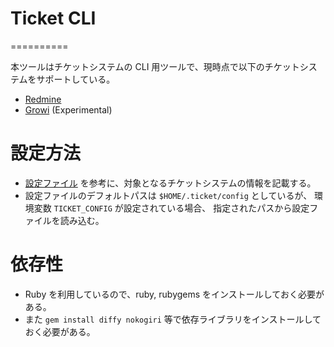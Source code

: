 # Ticket CLI
==========

本ツールはチケットシステムの CLI 用ツールで、現時点で以下のチケットシステムをサポートしている。

- [Redmine](https://www.redmine.org/)
- [Growi](https://github.com/weseek/growi) (Experimental)

# 設定方法

- [設定ファイル](https://github.com/nhoriguchi/ticket_cli/blob/main/config.template) を参考に、対象となるチケットシステムの情報を記載する。
- 設定ファイルのデフォルトパスは `$HOME/.ticket/config` としているが、
  環境変数 `TICKET_CONFIG` が設定されている場合、
  指定されたパスから設定ファイルを読み込む。

# 依存性

- Ruby を利用しているので、ruby, rubygems をインストールしておく必要がある。
- また `gem install diffy nokogiri` 等で依存ライブラリをインストールしておく必要がある。
